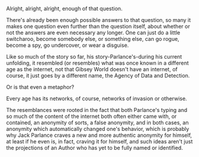Alright, alright, alright, enough of that question.

There's already been enough possible answers to that question, so many it makes one question even further than the question itself, about whether or not the answers are even necessary any longer. One can just do a little switcharoo, become somebody else, or something else, can go rogue, become a spy, go undercover, or wear a disguise.

Like so much of the story so far, his story-Parlance's-during his current unfolding, it resembled (or resembles) what was once known in a different age as the internet, not that Gibsey World doesn't have an internet, of course, it just goes by a different name, the Agency of Data and Detection.

Or is that even a metaphor?

Every age has its networks, of course, networks of invasion or otherwise.

The resemblances were rooted in the fact that both Parlance's typing and so much of the content of the internet both often either came with, or contained, an anonymity of sorts, a false anonymity, and in both cases, an anonymity which automatically changed one's behavior, which is probably why Jack Parlance craves a new and more authentic anonymity for himself, at least if he even is, in fact, craving it for himself, and such ideas aren't just the projections of an Author who has yet to be fully named or identified.